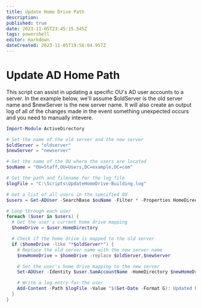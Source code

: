 ```yaml
---
title: Update Home Drive Path
description: 
published: true
date: 2023-11-05T23:45:15.545Z
tags: powershell
editor: markdown
dateCreated: 2023-11-05T19:56:04.957Z
---
```


<!--
title: Update AD Home Drive Path
description: This script can be used to update the home path of AD users within a specific OU. It can be used after a file server migration where you are required to update the home path to reflect the new server.
published: true
date: 2023-11-05T17:20:06.721Z
tags: 
editor: markdown
dateCreated: 2023-11-05T17:20:06.721Z
-->

# Update AD Home Path
This script can assist in updating a specific OU's AD user accounts to a server. In the example below, we'll assume $oldServer is the old server name and $newServer is the new server name. It will also create an output log of all of the changes made in the event something unexpected occurs and you need to manually intevere. 

```PowerShell
Import-Module ActiveDirectory

# Set the name of the old server and the new server
$oldServer = "oldserver"
$newServer = "newserver"

# Set the name of the OU where the users are located
$ouName = "OU=Staff,OU=Users,DC=example,DC=com"

# Set the path and filename for the log file
$logFile = "C:\Scripts\UpdateHomeDrive-Building.log"

# Get a list of all users in the specified OU
$users = Get-ADUser -SearchBase $ouName -Filter * -Properties HomeDirectory

# Loop through each user
foreach ($user in $users) {
  # Get the user's current home drive mapping
  $homeDrive = $user.HomeDirectory

  # Check if the home drive is mapped to the old server
  if ($homeDrive -like "*$oldServer*") {
    # Replace the old server name with the new server name
    $newHomeDrive = $homeDrive -replace $oldServer,$newServer

    # Set the user's home drive mapping to the new server
    Set-ADUser -Identity $user.SamAccountName -HomeDirectory $newHomeDrive

    # Write a log entry for the user
    Add-Content -Path $logFile -Value "$(Get-Date -Format G): Updated home drive for user $($user.SamAccountName) from $homeDrive to $newHomeDrive"
  }
}
```
